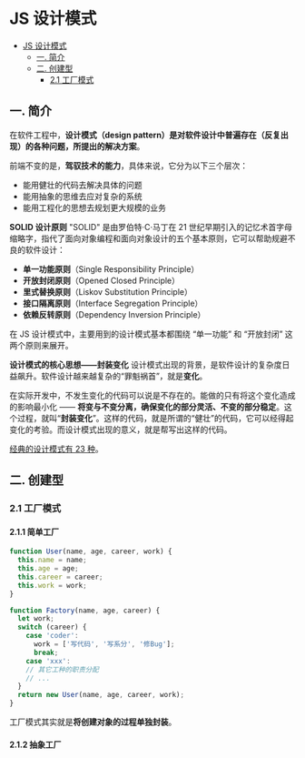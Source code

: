 # JS 设计模式

<!-- @import "[TOC]" {cmd="toc" depthFrom=1 depthTo=6 orderedList=false} -->

<!-- code_chunk_output -->

- [JS 设计模式](#js-设计模式)
  - [一. 简介](#一-简介)
  - [二. 创建型](#二-创建型)
    - [2.1 工厂模式](#21-工厂模式)

<!-- /code_chunk_output -->

## 一. 简介

在软件工程中，**设计模式（design pattern）是对软件设计中普遍存在（反复出现）的各种问题，所提出的解决方案**。

前端不变的是，**驾驭技术的能力**，具体来说，它分为以下三个层次：

- 能用健壮的代码去解决具体的问题
- 能用抽象的思维去应对复杂的系统
- 能用工程化的思想去规划更大规模的业务

**SOLID 设计原则**
"SOLID" 是由罗伯特·C·马丁在 21 世纪早期引入的记忆术首字母缩略字，指代了面向对象编程和面向对象设计的五个基本原则，它可以帮助规避不良的软件设计：

- **单一功能原则**（Single Responsibility Principle）
- **开放封闭原则**（Opened Closed Principle）
- **里式替换原则**（Liskov Substitution Principle）
- **接口隔离原则**（Interface Segregation Principle）
- **依赖反转原则**（Dependency Inversion Principle）

在 JS 设计模式中，主要用到的设计模式基本都围绕 “单一功能” 和 “开放封闭” 这两个原则来展开。

**设计模式的核心思想——封装变化**
设计模式出现的背景，是软件设计的复杂度日益飙升。软件设计越来越复杂的“罪魁祸首”，就是**变化**。

在实际开发中，不发生变化的代码可以说是不存在的。能做的只有将这个变化造成的影响最小化 —— **将变与不变分离，确保变化的部分灵活、不变的部分稳定**。这个过程，就叫“**封装变化**”。这样的代码，就是所谓的“健壮”的代码，它可以经得起变化的考验。而设计模式出现的意义，就是帮写出这样的代码。

[经典的设计模式有 23 种](/computer_basics/设计模式/设计模式.md#12-设计模式)。

## 二. 创建型

### 2.1 工厂模式

#### 2.1.1 简单工厂

```js
function User(name, age, career, work) {
  this.name = name;
  this.age = age;
  this.career = career;
  this.work = work;
}

function Factory(name, age, career) {
  let work;
  switch (career) {
    case 'coder':
      work = ['写代码', '写系分', '修Bug'];
      break;
    case 'xxx':
    // 其它工种的职责分配
    // ...
  }
  return new User(name, age, career, work);
}
```

工厂模式其实就是**将创建对象的过程单独封装**。

#### 2.1.2 抽象工厂
